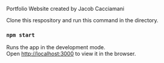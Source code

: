 Portfolio Website created by Jacob Cacciamani

Clone this respository and run this command in the directory.

### `npm start`

Runs the app in the development mode.<br />
Open [http://localhost:3000](http://localhost:3000) to view it in the browser.